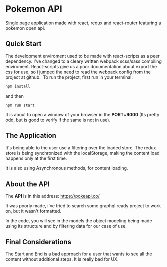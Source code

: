 # Pokemon API
Single page application made with react, redux and react-router featuring a pokemon open api.
​
## Quick Start ##
The development enviroment used to be made with react-scripts as a peer dependency. I've changed to a cleary written webpack scss/sass compiling enviroment. React-scripts give us a poor documentation about export the css for use, so i jumped the need to read the webpack config from the project at github.
​
To run the project, first run in your terminal:

```console
npm install
```

and then

```console
npm run start
```

It is about to open a window of your browser in the **PORT=9000**
(Its pretty odd, but is good to verify if the same is not in use).

## The Application ##
It's being able to the user use a filtering over the loaded store.
The redux store is being synchronized with the localStorage, making
the content load happens only at the first time.

It is also using Asynchronous methods, for content loading.

## About the API ##
The **API** is in this address: https://pokeapi.co/

It was poorly made, i've tried to search some graphql ready project
to work on, but it wasn't formatted.

In the code, you will see in the models the object modeling being made
using its structure and by filtering data for our case of use.

## Final Considerations ##
The Start and End is a bad approach for a user that wants to see
all the content without additional steps. It is really bad for UX.